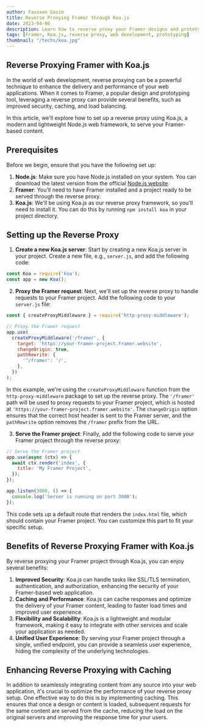 ```yaml
---
author: Fauzaan Gasim
title: Reverse Proxying Framer through Koa.js
date: 2023-04-06
description: Learn how to reverse proxy your Framer designs and prototypes through Koa.js, a popular Node.js web framework, to serve your interactive content seamlessly.
tags: [Framer, Koa.js, reverse proxy, web development, prototyping]
thumbnail: "/techs/koa.jpg"
---
```


## Reverse Proxying Framer with Koa.js

In the world of web development, reverse proxying can be a powerful technique to enhance the delivery and performance of your web applications. When it comes to Framer, a popular design and prototyping tool, leveraging a reverse proxy can provide several benefits, such as improved security, caching, and load balancing.

In this article, we'll explore how to set up a reverse proxy using Koa.js, a modern and lightweight Node.js web framework, to serve your Framer-based content.

## Prerequisites

Before we begin, ensure that you have the following set up:

1. **Node.js**: Make sure you have Node.js installed on your system. You can download the latest version from the official [Node.js website](https://nodejs.org/).
2. **Framer**: You'll need to have Framer installed and a project ready to be served through the reverse proxy.
3. **Koa.js**: We'll be using Koa.js as our reverse proxy framework, so you'll need to install it. You can do this by running `npm install koa` in your project directory.

## Setting up the Reverse Proxy

1. **Create a new Koa.js server**: Start by creating a new Koa.js server in your project. Create a new file, e.g., `server.js`, and add the following code:

```javascript
const Koa = require('koa');
const app = new Koa();
```

2. **Proxy the Framer request**: Next, we'll set up the reverse proxy to handle requests to your Framer project. Add the following code to your `server.js` file:

```javascript
const { createProxyMiddleware } = require('http-proxy-middleware');

// Proxy the Framer request
app.use(
  createProxyMiddleware('/framer', {
    target: 'https://your-framer-project.framer.website',
    changeOrigin: true,
    pathRewrite: {
      '^/framer': '/',
    },
  })
);
```

In this example, we're using the `createProxyMiddleware` function from the `http-proxy-middleware` package to set up the reverse proxy. The `'/framer'` path will be used to proxy requests to your Framer project, which is hosted at `'https://your-framer-project.framer.website'`. The `changeOrigin` option ensures that the correct host header is sent to the Framer server, and the `pathRewrite` option removes the `/framer` prefix from the URL.

3. **Serve the Framer project**: Finally, add the following code to serve your Framer project through the reverse proxy:

```javascript
// Serve the Framer project
app.use(async (ctx) => {
  await ctx.render('index', {
    title: 'My Framer Project',
  });
});

app.listen(3000, () => {
  console.log('Server is running on port 3000');
});
```

This code sets up a default route that renders the `index.html` file, which should contain your Framer project. You can customize this part to fit your specific setup.

## Benefits of Reverse Proxying Framer with Koa.js

By reverse proxying your Framer project through Koa.js, you can enjoy several benefits:

1. **Improved Security**: Koa.js can handle tasks like SSL/TLS termination, authentication, and authorization, enhancing the security of your Framer-based web application.
2. **Caching and Performance**: Koa.js can cache responses and optimize the delivery of your Framer content, leading to faster load times and improved user experience.
3. **Flexibility and Scalability**: Koa.js is a lightweight and modular framework, making it easy to integrate with other services and scale your application as needed.
4. **Unified User Experience**: By serving your Framer project through a single, unified endpoint, you can provide a seamless user experience, hiding the complexity of the underlying technologies.

## Enhancing Reverse Proxying with Caching

In addition to seamlessly integrating content from any source into your web application, it's crucial to optimize the performance of your reverse proxy setup. One effective way to do this is by implementing caching. This ensures that once a design or content is loaded, subsequent requests for the same content are served from the cache, reducing the load on the original servers and improving the response time for your users.